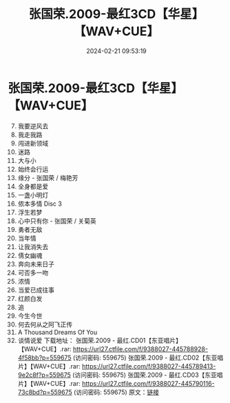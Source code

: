 ﻿---
title: 张国荣.2009-最红3CD【华星】【WAV+CUE】
date: 2024-02-21 09:53:19
categories: WAV车载音乐、镜像
tags: 华语中文
---
# 张国荣.2009-最红3CD【华星】【WAV+CUE】

07. 我要逆风去
08. 我走我路
09. 闯进新领域
10. 迷路
11. 大与小
12. 始终会行运
13. 缘分 - 张国荣 / 梅艳芳
14. 全身都是爱
15. 一盏小明灯
16. 侬本多情
Disc 3
01. 浮生若梦
02. 心中只有你 - 张国荣 / 关菊英
03. 勇者无敌
04. 当年情
05. 让我消失去
06. 倩女幽魂
07. 奔向未来日子
08. 可否多一吻
09. 浓情
10. 当爱已成往事
11. 红颜白发
12. 追
13. 今生今世
14. 何去何从之阿飞正传
15. A Thousand Dreams Of You
16. 谈情说爱
下载地址：
张国荣.2009 - 最红.CD01【东亚唱片】【WAV+CUE】.rar:
https://url27.ctfile.com/f/9388027-445788928-4f58bb?p=559675
(访问密码: 559675)
张国荣.2009 - 最红.CD02【东亚唱片】【WAV+CUE】.rar: https://url27.ctfile.com/f/9388027-445789413-9e2c8f?p=559675
(访问密码: 559675)
张国荣.2009 - 最红.CD03【东亚唱片】【WAV+CUE】.rar: https://url27.ctfile.com/f/9388027-445790116-73c8bd?p=559675
(访问密码: 559675)
原文：[链接](https://blog.sina.com.cn/s/blog_1647c7e76010314hh.html)